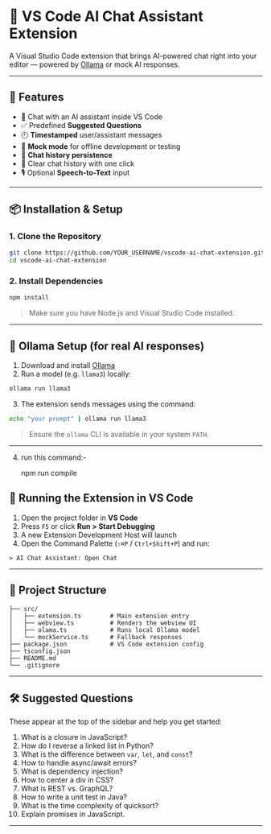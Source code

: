 # 🧠 VS Code AI Chat Assistant Extension

A Visual Studio Code extension that brings AI-powered chat right into your editor — powered by [Ollama](https://ollama.com/) or mock AI responses.

---

## 🚀 Features

- 💬 Chat with an AI assistant inside VS Code  
- ✅ Predefined **Suggested Questions**  
- 🕘 **Timestamped** user/assistant messages  
- 🧠 **Mock mode** for offline development or testing  
- 📜 **Chat history persistence**  
- 🧹 Clear chat history with one click  
- 🎙️ Optional **Speech-to-Text** input  

---

## 📦 Installation & Setup

### 1. Clone the Repository

```bash
git clone https://github.com/YOUR_USERNAME/vscode-ai-chat-extension.git
cd vscode-ai-chat-extension
```

### 2. Install Dependencies

```bash
npm install
```

> Make sure you have Node.js and Visual Studio Code installed.

---

## 🧠 Ollama Setup (for real AI responses)

1. Download and install [Ollama](https://ollama.com/)
2. Run a model (e.g. `llama3`) locally:

```bash
ollama run llama3
```

3. The extension sends messages using the command:

```bash
echo "your prompt" | ollama run llama3
```

> Ensure the `ollama` CLI is available in your system `PATH`.

---

 4. run this command:-
   
     npm run compile

## 🧪 Running the Extension in VS Code

1. Open the project folder in **VS Code**  
2. Press `F5` or click **Run > Start Debugging**  
3. A new Extension Development Host will launch  
4. Open the Command Palette (`⇧⌘P` / `Ctrl+Shift+P`) and run:

```
> AI Chat Assistant: Open Chat
```

---

## 📂 Project Structure

```
├── src/
│   ├── extension.ts        # Main extension entry
│   ├── webview.ts          # Renders the webview UI
│   ├── olama.ts            # Runs local Ollama model
│   └── mockService.ts      # Fallback responses
├── package.json            # VS Code extension config
├── tsconfig.json
├── README.md
└── .gitignore
```

---

## 🛠 Suggested Questions

These appear at the top of the sidebar and help you get started:

1. What is a closure in JavaScript?  
2. How do I reverse a linked list in Python?  
3. What is the difference between `var`, `let`, and `const`?  
4. How to handle async/await errors?  
5. What is dependency injection?  
6. How to center a div in CSS?  
7. What is REST vs. GraphQL?  
8. How to write a unit test in Java?  
9. What is the time complexity of quicksort?  
10. Explain promises in JavaScript.

---

